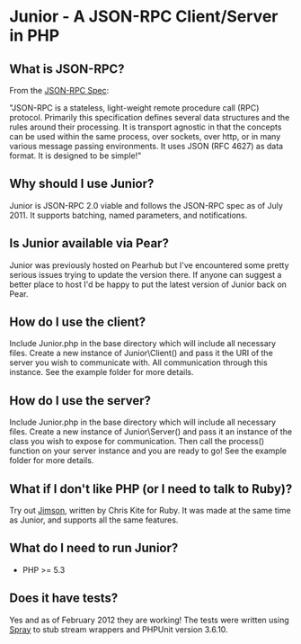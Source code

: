 # Junior - A JSON-RPC Client/Server in PHP

## What is JSON-RPC?
From the [JSON-RPC Spec](http://www.jsonrpc.org/spec.html):

"JSON-RPC is a stateless, light-weight remote procedure call (RPC) protocol. Primarily this specification defines several data structures and the rules around their processing. 
It is transport agnostic in that the concepts can be used within the same process, over sockets, over http, or in many various message passing environments. It uses JSON (RFC 4627) 
as data format.
It is designed to be simple!"

## Why should I use Junior?
Junior is JSON-RPC 2.0 viable and follows the JSON-RPC spec as of July 2011. It supports batching, named parameters, and notifications.

## Is Junior available via Pear?
Junior was previously hosted on Pearhub but I've encountered some pretty serious issues trying to update the version there. If anyone can suggest a better place to host I'd be happy to put the latest version of Junior back on Pear.

## How do I use the client?
Include Junior.php in the base directory which will include all necessary files. Create a new instance of Junior\Client() and pass it the URI of the server 
you wish to communicate with. All communication through this instance. See the example folder for more details.

## How do I use the server?
Include Junior.php in the base directory which will include all necessary files. Create a new instance of Junior\Server() and pass it an instance 
of the class you wish to expose for communication. Then call the process() function on your server instance and you are ready to go! See the example folder for more details. 

## What if I don't like PHP (or I need to talk to Ruby)?
Try out [Jimson](https://github.com/chriskite/jimson), written by Chris Kite for Ruby. It was made at the same time as Junior, and supports all the same features.

## What do I need to run Junior?
* PHP >= 5.3

## Does it have tests?
Yes and as of February 2012 they are working! The tests were written using [Spray](https://github.com/jimbojsb/spray) to stub stream wrappers and PHPUnit version 3.6.10.
